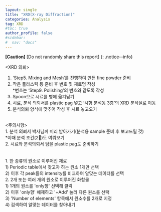 ```yaml
---
layout: single
title: "XRD(X-ray Diffraction)"
categories: Analysis
tag: XRD
#toc: true
author_profile: false
#sidebar:
#  nav: "docs"
---
```


**[Caution]** [Do not randomly share this report]
{: .notice--info}

<XRD 의뢰>
1. ‘Step5. Mixing and Mesh’를 진행하여 만든 fine powder 준비<br>
2. 작은 플라스틱 통 준비 후 번호 및 재료명 작성<br>
 *번호는 ‘Step9. Polishing’의 번호와 같도록 작성<br>
3. Spoon으로 시료를 병에 옮겨담기<br>
4. 시료, 분석 의뢰서를 plastic pag 넣고 ‘시험 분석동 3층’의 XRD 분석실로 이동<br>
5. 분석의뢰 양식에 맞추어 작성 후 시료 놓고오기<br>
<br>
<주의사항><br>
1. 분석 의뢰서 박사님께 미리 받아가기(분석용 sample 준비 후 보고드릴 것)<br>
 *이때 분석 조건(2)도 여쭤보기<br>
2. 시료와 분석의뢰서 담을 plastic pag도 준비하기<br>
<br>
<XRD peak 분석방법><br>
1. 한 종류의 원소로 이루어진 재료<br>
 1) Periodic table에서 찾고자 하는 원소 1개만 선택<br>
 2) 이후 각 peak들의 intensity를 비교하여 알맞는 데이터를 선택<br>
2. 2개 또는 여러 개의 원소로 이루어진 화합물<br>
 1) 1개의 원소를 'only항' 선택해 클릭<br>
 2) 이후 'only항' 해제하고 '+Add' 눌러 다른 원소를 선택<br>
 3) 'Number of elements' 항목에서 원소수를 2개로 지정<br>
 4) 검색하여 알맞는 데이터를 찾아내기<br>

